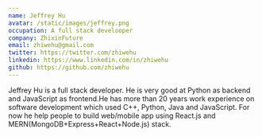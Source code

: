 ```yaml
---
name: Jeffrey Hu
avatar: /static/images/jeffrey.png
occupation: A full stack develooper
company: ZhixinFuture
email: zhiwehu@gmail.com
twitter: https://twitter.com/zhiwehu
linkedin: https://www.linkedin.com/in/zhiwehu
github: https://github.com/zhiwehu
---
```


Jeffrey Hu is a full stack developer. He is very good at Python as backend and JavaScript as frontend.He has more than 20 years work experience on software development which used C++, Python, Java and JavaScript. For now he help people to build web/mobile app using React.js and MERN(MongoDB+Express+React+Node.js) stack.
